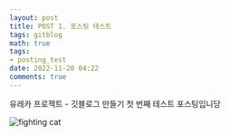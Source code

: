 ```yaml
---
layout: post
title: POST 1. 포스팅 테스트
tags: gitblog
math: true
tags:
- posting_test
date: 2022-11-20 04:22 
comments: true
---
```


유레카 프로젝트 - 깃블로그 만들기 첫 번째 테스트 포스팅입니당

![fighting cat](https://i.pinimg.com/736x/1b/9d/d1/1b9dd1621e6d45bf5252232b6c190c20.jpg "힘내 고양이에요")